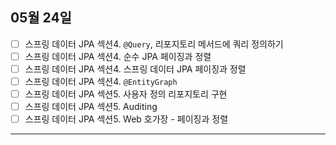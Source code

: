 ## 05월 24일

- [ ] 스프링 데이터 JPA 섹션4. `@Query`, 리포지토리 메서드에 쿼리 정의하기
- [ ] 스프링 데이터 JPA 섹션4. 순수 JPA 페이징과 정렬
- [ ] 스프링 데이터 JPA 섹션4. 스프링 데이터 JPA 페이징과 정렬
- [ ] 스프링 데이터 JPA 섹션4. `@EntityGraph`
- [ ] 스프링 데이터 JPA 섹션5. 사용자 정의 리포지토리 구현
- [ ] 스프링 데이터 JPA 섹션5. Auditing
- [ ] 스프링 데이터 JPA 섹션5. Web 호가장 - 페이징과 정렬

---

